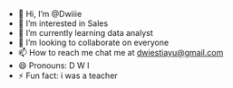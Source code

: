 - 👋 Hi, I’m @Dwiiie
- 👀 I’m interested in Sales
- 🌱 I’m currently learning data analyst
- 💞️ I’m looking to collaborate on everyone
- 📫 How to reach me chat me at dwiestiayu@gmail.com
- 😄 Pronouns: D W I
- ⚡ Fun fact: i was a teacher

<!---
Dwiiie/Dwiiie is a ✨ special ✨ repository because its `README.md` (this file) appears on your GitHub profile.
You can click the Preview link to take a look at your changes.
--->
